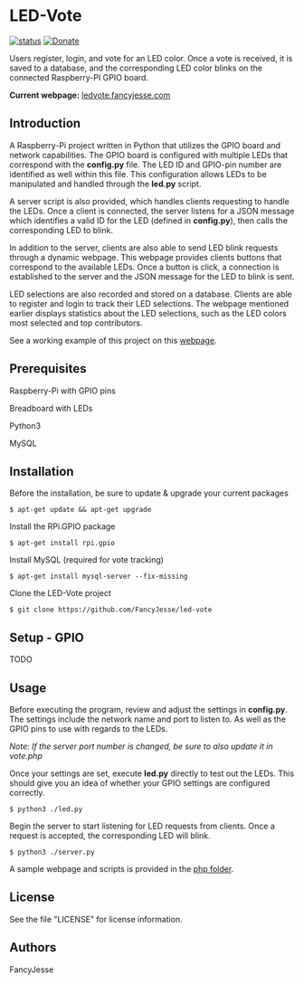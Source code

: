 LED-Vote
========================================================================
[![status](https://img.shields.io/badge/Project%20Status-work--in--progress-green.svg)](#)
[![Donate](https://img.shields.io/badge/Donate-PayPal-green.svg)](https://www.paypal.com/cgi-bin/webscr?cmd=_donations&business=jesus_andrade45%40yahoo%2ecom&lc=US&item_name=GitHub%20Projects&currency_code=USD&bn=PP%2dDonationsBF%3abtn_donateCC_LG%2egif%3aNonHosted)

Users register, login, and vote for an LED color. Once a vote is received, it is saved to a database, and the corresponding LED color blinks on the connected Raspberry-PI GPIO board.

**Current webpage:** [ledvote.fancyjesse.com](http://ledvote.fancyjesse.com)



Introduction
------------------------------------------------------------------------
A Raspberry-Pi project written in Python that utilizes the GPIO board and network capabilities.
The GPIO board is configured with multiple LEDs that correspond with the **config.py** file.
The LED ID and GPIO-pin number are identified as well within this file.
This configuration allows LEDs to be manipulated and handled through the **led.py** script.

A server script is also provided, which handles clients requesting to handle the LEDs.
Once a client is connected, the server listens for a JSON message which identifies a valid ID for the LED (defined in **config.py**), then calls the corresponding LED to blink.

In addition to the server, clients are also able to send LED blink requests through a dynamic webpage.
This webpage provides clients buttons that correspond to the available LEDs. Once a button is click, a connection is established to the server and the JSON message for the LED to blink is sent. 

LED selections are also recorded and stored on a database. Clients are able to register and login to track their LED selections.
The webpage mentioned earlier displays statistics about the LED selections, such as the LED colors most selected and top contributors.

See a working example of this project on this [webpage](http://ledvote.fancyjesse.com).


Prerequisites
------------------------------------------------------------------------
Raspberry-Pi with GPIO pins

Breadboard with LEDs

Python3

MySQL


Installation
------------------------------------------------------------------------
Before the installation, be sure to update & upgrade your current packages
```
$ apt-get update && apt-get upgrade
```

Install the RPi.GPIO package
```
$ apt-get install rpi.gpio
```

Install MySQL (required for vote tracking)
```
$ apt-get install mysql-server --fix-missing 
```

Clone the LED-Vote project
```
$ git clone https://github.com/FancyJesse/led-vote
```


Setup - GPIO
------------------------------------------------------------------------
TODO


Usage
------------------------------------------------------------------------
Before executing the program, review and adjust the settings in **config.py**. The settings include the network name and port to listen to. As well as the GPIO pins to use with regards to the LEDs.

*Note: If the server port number is changed, be sure to also update it in vote.php*

Once your settings are set, execute **led.py** directly to test out the LEDs.
This should give you an idea of whether your GPIO settings are configured correctly.
```
$ python3 ./led.py
```

Begin the server to start listening for LED requests from clients.
Once a request is accepted, the corresponding LED will blink.
```
$ python3 ./server.py
```

A sample webpage and scripts is provided in the [php folder](php).


License
------------------------------------------------------------------------
See the file "LICENSE" for license information.


Authors
------------------------------------------------------------------------
FancyJesse
